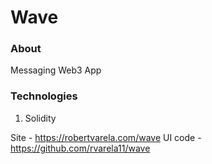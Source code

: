 # Wave

### About

Messaging Web3 App

### Technologies

1. Solidity

Site - https://robertvarela.com/wave
UI code - https://github.com/rvarela11/wave